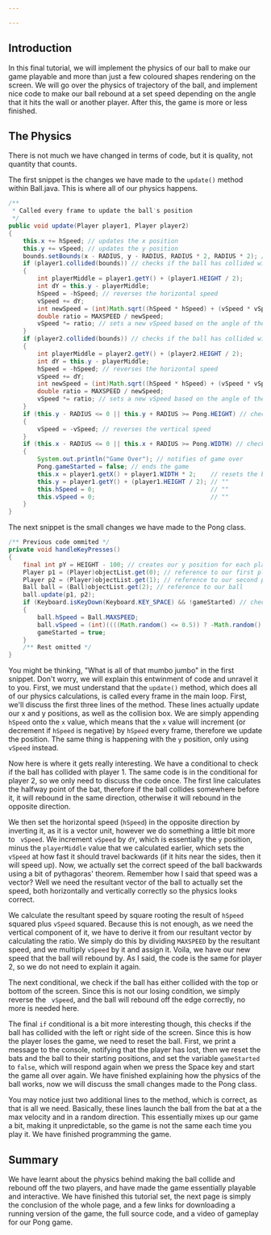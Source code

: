 ```yaml
---

---
```

## Introduction

In this final tutorial, we will implement the physics of our ball to make our game playable and more than just a few coloured shapes rendering on the screen. We will go over 
the physics of trajectory of the ball, and implement nice code to make our ball rebound at a set speed depending on the angle that it hits the wall or another player. After this,
the game is more or less finished.

## The Physics

There is not much we have changed in terms of code, but it is quality, not quantity that counts.

The first snippet is the changes we have made to the `update()` method within Ball.java. This is where all of our physics happens.

``` java
/**
 * Called every frame to update the ball's position
 */
public void update(Player player1, Player player2)
{
    this.x += hSpeed; // updates the x position
    this.y += vSpeed; // updates the y position
    bounds.setBounds(x - RADIUS, y - RADIUS, RADIUS * 2, RADIUS * 2); // updates the collision box
    if (player1.collided(bounds)) // checks if the ball has collided with player 1
    {
        int playerMiddle = player1.getY() + (player1.HEIGHT / 2);
        int dY = this.y - playerMiddle;
        hSpeed = -hSpeed; // reverses the horizontal speed
        vSpeed += dY;
        int newSpeed = (int)Math.sqrt((hSpeed * hSpeed) + (vSpeed * vSpeed));
        double ratio = MAXSPEED / newSpeed;
        vSpeed *= ratio; // sets a new vSpeed based on the angle of the ball hitting the player
    }
    if (player2.collided(bounds)) // checks if the ball has collided with player 2
    {
        int playerMiddle = player2.getY() + (player2.HEIGHT / 2);
        int dY = this.y - playerMiddle;
        hSpeed = -hSpeed; // reverses the horizontal speed
        vSpeed += dY;
        int newSpeed = (int)Math.sqrt((hSpeed * hSpeed) + (vSpeed * vSpeed));
        double ratio = MAXSPEED / newSpeed;
        vSpeed *= ratio; // sets a new vSpeed based on the angle of the ball hitting the player
    }
    if (this.y - RADIUS <= 0 || this.y + RADIUS >= Pong.HEIGHT) // checks if the ball has collided with the top or bottom
    {
        vSpeed = -vSpeed; // reverses the vertical speed
    }
    if (this.x - RADIUS <= 0 || this.x + RADIUS >= Pong.WIDTH) // checks if the ball has collided with the left or right wall
    {
        System.out.println("Game Over"); // notifies of game over
        Pong.gameStarted = false; // ends the game
        this.x = player1.getX() + player1.WIDTH * 2;    // resets the ball
        this.y = player1.getY() + (player1.HEIGHT / 2); // ""
        this.hSpeed = 0;								// ""
        this.vSpeed = 0;								// ""
    }
}
```

The next snippet is the small changes we have made to the Pong class.

``` java
/** Previous code ommited */
private void handleKeyPresses()
{
    final int pY = HEIGHT - 100; // creates our y position for each player (otherwise the player would go off the screen)
    Player p1 = (Player)objectList.get(0); // reference to our first player
    Player p2 = (Player)objectList.get(1); // reference to our second player 
    Ball ball = (Ball)objectList.get(2); // reference to our ball
    ball.update(p1, p2);
    if (Keyboard.isKeyDown(Keyboard.KEY_SPACE) && !gameStarted) // checks if the Space key is pressed and the game has not started
    {
        ball.hSpeed = Ball.MAXSPEED;
        ball.vSpeed = (int)((((Math.random() <= 0.5)) ? -Math.random() : Math.random()) * 10);
        gameStarted = true;
    }
    /** Rest omitted */
}
```

You might be thinking, "What is all of that mumbo jumbo" in the first snippet. Don't worry, we will explain this entwinment of code and unravel it to you. First, we must
understand that the `update()` method, which does all of our physics calculations, is called every frame in the main loop. First, we'll discuss the first three lines 
of the method. These lines actually update our x and y positions, as well as the collision box. We are simply appending `hSpeed` onto the `x` value,
which means that the `x` value will increment (or decrement if `hSpeed` is negative) by `hSpeed` every frame, therefore we update the position.
The same thing is happening with the `y` position, only using `vSpeed` instead.

Now here is where it gets really interesting. We have a conditional to check if the ball has collided with player 1. The same code is in the conditional for player 2, so we only
need to discuss the code once. The first line calculates the halfway point of the bat, therefore if the ball collides somewhere before it, it will rebound in the same direction, 
otherwise it will rebound in the opposite direction.

We then set the horizontal speed (`hSpeed`) in the opposite direction by inverting it, as it is a vector unit, however we do something a little bit more to `
vSpeed`. We increment `vSpeed` by `dY`, which is essentially the `y` position, minus the `playerMiddle` value that we calculated
earlier, which sets the `vSpeed` at how fast it should travel backwards (if it hits near the sides, then it will speed up). Now, we actually set the correct speed of the
ball backwards using a bit of pythagoras' theorem. Remember how I said that speed was a vector? Well we need the resultant vector of the ball to actually set the speed, both 
horizontally and vertically correctly so the physics looks correct.

We calculate the resultant speed by square rooting the result of `hSpeed` squared plus `vSpeed` squared. Because this is not enough, as we need the vertical
component of it, we have to derive it from our resultant vector by calculating the ratio. We simply do this by dividing `MAXSPEED` by the resultant speed, and we
multiply `vSpeed` by it and assign it. Voila, we have our new speed that the ball will rebound by. As I said, the code is the same for player 2, so we do not need to 
explain it again.

The next conditional, we check if the ball has either collided with the top or bottom of the screen. Since this is not our losing condition, we simply reverse the `
vSpeed`, and the ball will rebound off the edge correctly, no more is needed here.

The final `if` conditional is a bit more interesting though, this checks if the ball has collided with the left or right side of the screen. Since this is how the 
player loses the game, we need to reset the ball. First, we print a message to the console, notifying that the player has lost, then we reset the bats and the ball to their 
starting positions, and set the variable `gameStarted` to `false`, which will respond again when we press the Space key and start the game all over again.
We have finished explaining how the physics of the ball works, now we will discuss the small changes made to the Pong class.

You may notice just two additional lines to the method, which is correct, as that is all we need. Basically, these lines launch the ball from the bat at a the max velocity and
in a random direction. This essentially mixes up our game a bit, making it unpredictable, so the game is not the same each time you play it. We have finished programming the game.

## Summary

We have learnt about the physics behind making the ball collide and rebound off the two players, and have made the game essentially playable and interactive. We have finished this
tutorial set, the next page is simply the conclusion of the whole page, and a few links for downloading a running version of the game, the full source code, and a video of gameplay
for our Pong game.